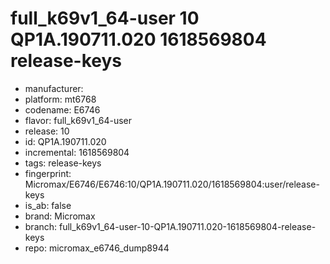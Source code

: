 # full_k69v1_64-user 10 QP1A.190711.020 1618569804 release-keys
- manufacturer: 
- platform: mt6768
- codename: E6746
- flavor: full_k69v1_64-user
- release: 10
- id: QP1A.190711.020
- incremental: 1618569804
- tags: release-keys
- fingerprint: Micromax/E6746/E6746:10/QP1A.190711.020/1618569804:user/release-keys
- is_ab: false
- brand: Micromax
- branch: full_k69v1_64-user-10-QP1A.190711.020-1618569804-release-keys
- repo: micromax_e6746_dump8944
